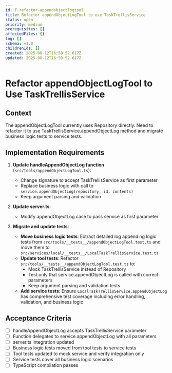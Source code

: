 ```yaml
---
id: T-refactor-appendobjectlogtool
title: Refactor appendObjectLogTool to use TaskTrellisService
status: open
priority: medium
prerequisites: []
affectedFiles: {}
log: []
schema: v1.0
childrenIds: []
created: 2025-08-12T16:50:52.617Z
updated: 2025-08-12T16:50:52.617Z
---
```


# Refactor appendObjectLogTool to Use TaskTrellisService

## Context

The appendObjectLogTool currently uses Repository directly. Need to refactor it to use TaskTrellisService.appendObjectLog method and migrate business logic tests to service tests.

## Implementation Requirements

1. **Update handleAppendObjectLog function** (`src/tools/appendObjectLogTool.ts`):
   - Change signature to accept TaskTrellisService as first parameter
   - Replace business logic with call to `service.appendObjectLog(repository, id, contents)`
   - Keep argument parsing and validation

2. **Update server.ts**:
   - Modify appendObjectLog case to pass service as first parameter

3. **Migrate and update tests**:
   - **Move business logic tests**: Extract detailed log appending logic tests from `src/tools/__tests__/appendObjectLogTool.test.ts` and move them to `src/services/local/__tests__/LocalTaskTrellisService.test.ts`
   - **Update tool tests**: Refactor `src/tools/__tests__/appendObjectLogTool.test.ts` to:
     - Mock TaskTrellisService instead of Repository
     - Test only that service.appendObjectLog is called with correct parameters
     - Keep argument parsing and validation tests
   - **Add service tests**: Ensure `LocalTaskTrellisService.appendObjectLog` has comprehensive test coverage including error handling, validation, and business logic

## Acceptance Criteria

- [ ] handleAppendObjectLog accepts TaskTrellisService parameter
- [ ] Function delegates to service.appendObjectLog with all parameters
- [ ] server.ts integration updated
- [ ] Business logic tests moved from tool tests to service tests
- [ ] Tool tests updated to mock service and verify integration only
- [ ] Service tests cover all business logic scenarios
- [ ] TypeScript compilation passes
